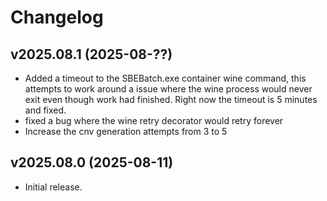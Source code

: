 # Changelog

## v2025.08.1 (2025-08-??)
* Added a timeout to the SBEBatch.exe container wine command, this attempts to work around a issue where the wine process would never exit even though work had finished.
  Right now the timeout is 5 minutes and fixed.
* fixed a bug where the wine retry decorator would retry forever
* Increase the cnv generation attempts from 3 to 5

## v2025.08.0 (2025-08-11)
* Initial release.